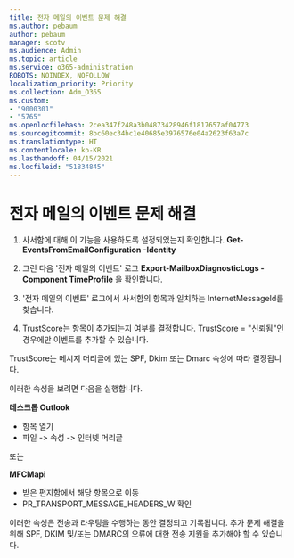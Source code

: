 ```yaml
---
title: 전자 메일의 이벤트 문제 해결
ms.author: pebaum
author: pebaum
manager: scotv
ms.audience: Admin
ms.topic: article
ms.service: o365-administration
ROBOTS: NOINDEX, NOFOLLOW
localization_priority: Priority
ms.collection: Adm_O365
ms.custom:
- "9000301"
- "5765"
ms.openlocfilehash: 2cea347f248a3b04873428946f1817657af04773
ms.sourcegitcommit: 8bc60ec34bc1e40685e3976576e04a2623f63a7c
ms.translationtype: HT
ms.contentlocale: ko-KR
ms.lasthandoff: 04/15/2021
ms.locfileid: "51834845"
---
```

# <a name="troubleshooting-events-from-email"></a>전자 메일의 이벤트 문제 해결

1. 사서함에 대해 이 기능을 사용하도록 설정되었는지 확인합니다. **Get-EventsFromEmailConfiguration -Identity <mailbox>**

2. 그런 다음 '전자 메일의 이벤트' 로그 **Export-MailboxDiagnosticLogs <mailbox> -Component TimeProfile** 을 확인합니다.

3. '전자 메일의 이벤트' 로그에서 사서함의 항목과 일치하는 InternetMessageId를 찾습니다.  

4. TrustScore는 항목이 추가되는지 여부를 결정합니다. TrustScore = "신뢰됨"인 경우에만 이벤트를 추가할 수 있습니다.

TrustScore는 메시지 머리글에 있는 SPF, Dkim 또는 Dmarc 속성에 따라 결정됩니다.

이러한 속성을 보려면 다음을 실행합니다.

**데스크톱 Outlook**

- 항목 열기
- 파일 -> 속성 -> 인터넷 머리글

또는

**MFCMapi**

- 받은 편지함에서 해당 항목으로 이동
- PR_TRANSPORT_MESSAGE_HEADERS_W 확인

이러한 속성은 전송과 라우팅을 수행하는 동안 결정되고 기록됩니다. 추가 문제 해결을 위해 SPF, DKIM 및/또는 DMARC의 오류에 대한 전송 지원을 추가해야 할 수 있습니다.